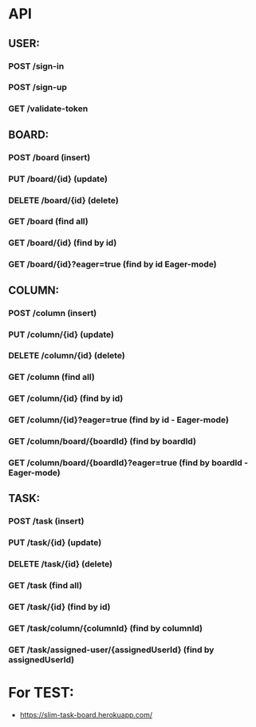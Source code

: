 # API

## USER:

### POST /sign-in

### POST /sign-up

### GET /validate-token


## BOARD:

### POST /board (insert)

### PUT /board/{id} (update)

### DELETE /board/{id} (delete)

### GET /board (find all)

### GET /board/{id} (find by id)

### GET /board/{id}?eager=true (find by id Eager-mode)


## COLUMN:

### POST /column (insert)

### PUT /column/{id} (update)

### DELETE /column/{id} (delete)

### GET /column (find all)

### GET /column/{id} (find by id)

### GET /column/{id}?eager=true (find by id - Eager-mode)

### GET /column/board/{boardId} (find by boardId)

### GET /column/board/{boardId}?eager=true (find by boardId - Eager-mode)


## TASK:

### POST /task (insert)

### PUT /task/{id} (update)

### DELETE /task/{id} (delete)

### GET /task (find all)

### GET /task/{id} (find by id)

### GET /task/column/{columnId} (find by columnId)

### GET /task/assigned-user/{assignedUserId} (find by assignedUserId)


# For TEST:

- https://slim-task-board.herokuapp.com/
